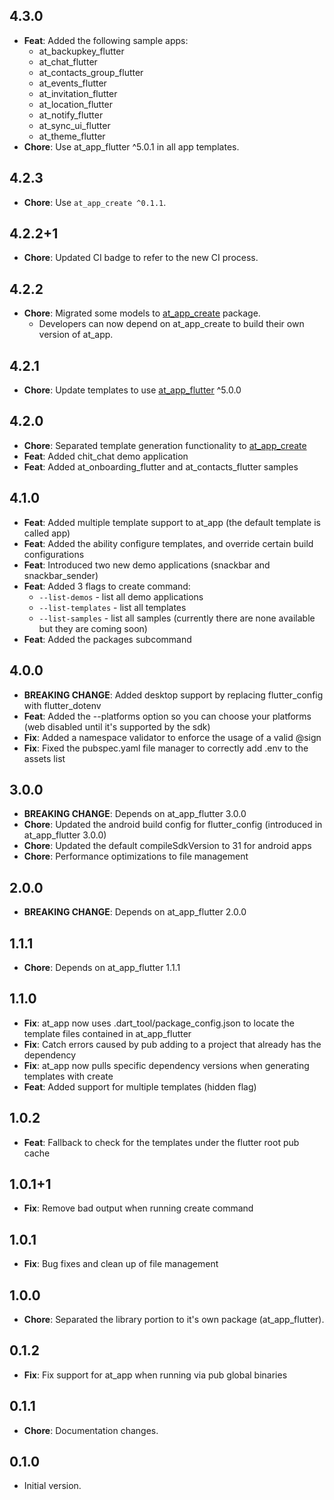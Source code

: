 ## 4.3.0

- **Feat**: Added the following sample apps:
  - at_backupkey_flutter
  - at_chat_flutter
  - at_contacts_group_flutter
  - at_events_flutter
  - at_invitation_flutter
  - at_location_flutter
  - at_notify_flutter
  - at_sync_ui_flutter
  - at_theme_flutter
- **Chore**: Use at_app_flutter ^5.0.1 in all app templates.

## 4.2.3

  - **Chore**: Use `at_app_create ^0.1.1`.

## 4.2.2+1

  - **Chore**: Updated CI badge to refer to the new CI process.
## 4.2.2

  - **Chore**: Migrated some models to [at_app_create](https://pub.dev/packages/at_app_create) package.
    - Developers can now depend on at_app_create to build their own version of at_app.

## 4.2.1
  - **Chore**: Update templates to use [at_app_flutter](https://pub.dev/packages/at_app_flutter) ^5.0.0

## 4.2.0

  - **Chore**: Separated template generation functionality to [at_app_create](https://pub.dev/packages/at_app_create)
  - **Feat**: Added chit_chat demo application
  - **Feat**: Added at_onboarding_flutter and at_contacts_flutter samples

## 4.1.0

- **Feat**: Added multiple template support to at_app (the default template is called app)
- **Feat**: Added the ability configure templates, and override certain build configurations
- **Feat**: Introduced two new demo applications (snackbar and snackbar_sender)
- **Feat**: Added 3 flags to create command:
  - ```--list-demos``` - list all demo applications
  - ```--list-templates``` - list all templates
  - ```--list-samples``` - list all samples (currently there are none available but they are coming soon)
- **Feat**: Added the packages subcommand

## 4.0.0

- **BREAKING CHANGE**: Added desktop support by replacing flutter_config with flutter_dotenv
- **Feat**: Added the --platforms option so you can choose your platforms (web disabled until it's supported by the sdk)
- **Fix**: Added a namespace validator to enforce the usage of a valid @sign
- **Fix**: Fixed the pubspec.yaml file manager to correctly add .env to the assets list

## 3.0.0

- **BREAKING CHANGE**: Depends on at_app_flutter 3.0.0
- **Chore**: Updated the android build config for flutter_config (introduced in at_app_flutter 3.0.0)
- **Chore**: Updated the default compileSdkVersion to 31 for android apps
- **Chore**: Performance optimizations to file management

## 2.0.0

- **BREAKING CHANGE**: Depends on at_app_flutter 2.0.0

## 1.1.1

- **Chore**: Depends on at_app_flutter 1.1.1

## 1.1.0

- **Fix**: at_app now uses .dart_tool/package_config.json to locate the template files contained in at_app_flutter
- **Fix**: Catch errors caused by pub adding to a project that already has the dependency
- **Fix**: at_app now pulls specific dependency versions when generating templates with create
- **Feat**: Added support for multiple templates (hidden flag)

## 1.0.2

- **Feat**: Fallback to check for the templates under the flutter root pub cache

## 1.0.1+1

- **Fix**: Remove bad output when running create command

## 1.0.1

- **Fix**: Bug fixes and clean up of file management

## 1.0.0

- **Chore**: Separated the library portion to it's own package (at_app_flutter).

## 0.1.2

- **Fix**: Fix support for at_app when running via pub global binaries

## 0.1.1

- **Chore**: Documentation changes.

## 0.1.0

- Initial version.
